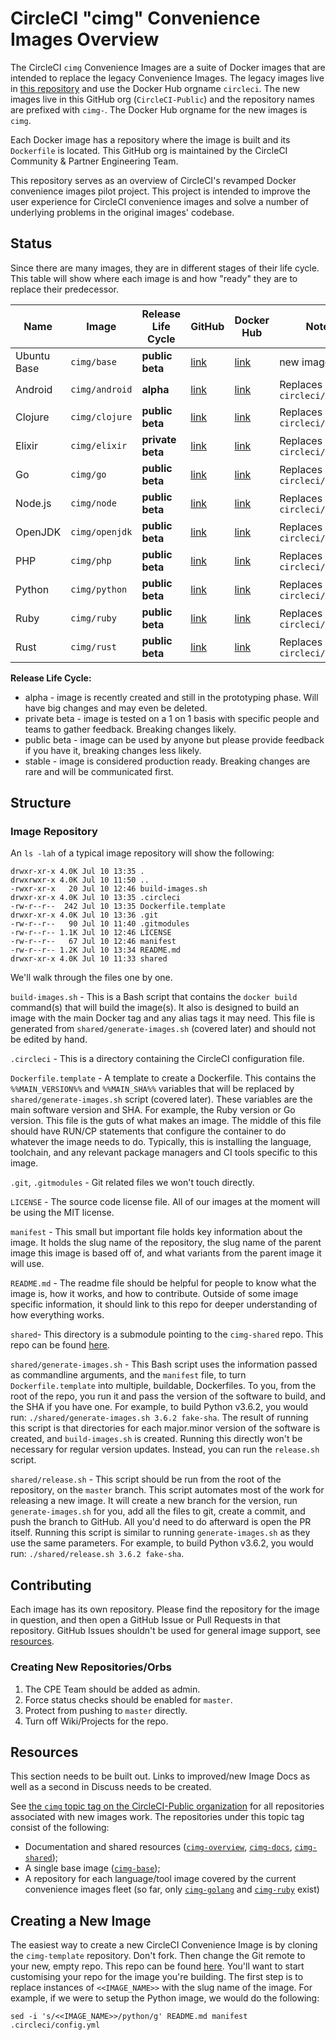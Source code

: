 # CircleCI "cimg" Convenience Images Overview

The CircleCI `cimg` Convenience Images are a suite of Docker images that are intended to replace the legacy Convenience Images.
The legacy images live in [this repository](https://github.com/circleci/circleci-images) and use the Docker Hub orgname `circleci`.
The new images live in this GitHub org (`CircleCI-Public`) and the repository names are prefixed with `cimg-`.
The Docker Hub orgname for the new images is `cimg`.

Each Docker image has a repository where the image is built and its `Dockerfile` is located.
This GitHub org is maintained by the CircleCI Community & Partner Engineering Team.

This repository serves as an overview of CircleCI's revamped Docker convenience images pilot project. This project is intended to improve the user experience for CircleCI convenience images and solve a number of underlying problems in the original images' codebase.

## Status

Since there are many images, they are in different stages of their life cycle.
This table will show where each image is and how "ready" they are to replace their predecessor.

| Name | Image | Release Life Cycle | GitHub | Docker Hub | Notes |
| --- | --- | --- | --- | --- | --- |
| Ubuntu Base | `cimg/base` |  **public beta** | [link](https://github.com/CircleCI-Public/cimg-base) | [link](https://hub.docker.com/r/cimg/base) | new image |
| Android | `cimg/android` |  **alpha** | [link](https://github.com/CircleCI-Public/cimg-android) | [link](https://hub.docker.com/r/cimg/alpha) | Replaces `circleci/android` |
| Clojure | `cimg/clojure` |  **public beta** | [link](https://github.com/CircleCI-Public/cimg-clojure) | [link](https://hub.docker.com/r/cimg/clojure) | Replaces `circleci/clojure` |
| Elixir | `cimg/elixir` |  **private beta** | [link](https://github.com/CircleCI-Public/cimg-elixir) | [link](https://hub.docker.com/r/cimg/elixir) | Replaces `circleci/elixir` |
| Go | `cimg/go` |  **public beta** | [link](https://github.com/CircleCI-Public/cimg-go) | [link](https://hub.docker.com/r/cimg/go) | Replaces `circleci/golang` |
| Node.js | `cimg/node` |  **public beta** | [link](https://github.com/CircleCI-Public/cimg-node) | [link](https://hub.docker.com/r/cimg/node) | Replaces `circleci/node` |
| OpenJDK | `cimg/openjdk` |  **public beta** | [link](https://github.com/CircleCI-Public/cimg-openjdk) | [link](https://hub.docker.com/r/cimg/openjdk) | Replaces `circleci/openjdk` |
| PHP | `cimg/php` |  **public beta** | [link](https://github.com/CircleCI-Public/cimg-php) | [link](https://hub.docker.com/r/cimg/php) | Replaces `circleci/php` |
| Python | `cimg/python` |  **public beta** | [link](https://github.com/CircleCI-Public/cimg-python) | [link](https://hub.docker.com/r/cimg/python) | Replaces `circleci/python` |
| Ruby | `cimg/ruby` |  **public beta** | [link](https://github.com/CircleCI-Public/cimg-ruby) | [link](https://hub.docker.com/r/cimg/ruby) | Replaces `circleci/ruby` |
| Rust | `cimg/rust` |  **public beta** | [link](https://github.com/CircleCI-Public/cimg-rust) | [link](https://hub.docker.com/r/cimg/rust) | Replaces `circleci/rust` |

**Release Life Cycle:**
- alpha - image is recently created and still in the prototyping phase. Will have big changes and may even be deleted.
- private beta - image is tested on a 1 on 1 basis with specific people and teams to gather feedback. Breaking changes likely.
- public beta - image can be used by anyone but please provide feedback if you have it, breaking changes less likely.
- stable - image is considered production ready. Breaking changes are rare and will be communicated first.


## Structure

### Image Repository

An `ls -lah` of a typical image repository will show the following:

```
drwxr-xr-x 4.0K Jul 10 13:35 .
drwxrwxr-x 4.0K Jul 10 11:50 ..
-rwxr-xr-x   20 Jul 10 12:46 build-images.sh
drwxr-xr-x 4.0K Jul 10 13:35 .circleci
-rw-r--r--  242 Jul 10 13:35 Dockerfile.template
drwxr-xr-x 4.0K Jul 10 13:36 .git
-rw-r--r--   90 Jul 10 11:40 .gitmodules
-rw-r--r-- 1.1K Jul 10 12:46 LICENSE
-rw-r--r--   67 Jul 10 12:46 manifest
-rw-r--r-- 1.2K Jul 10 13:34 README.md
drwxr-xr-x 4.0K Jul 10 11:33 shared
```

We'll walk through the files one by one.

`build-images.sh` - This is a Bash script that contains the `docker build` command(s) that will build the image(s).
It also is designed to build an image with the main Docker tag and any alias tags it may need.
This file is generated from `shared/generate-images.sh` (covered later) and should not be edited by hand.

`.circleci` - This is a directory containing the CircleCI configuration file.

`Dockerfile.template` - A template to create a Dockerfile.
This contains the `%%MAIN_VERSION%%` and `%%MAIN_SHA%%` variables that will be replaced by `shared/generate-images.sh` script (covered later).
These variables are the main software version and SHA.
For example, the Ruby version or Go version.
This file is the guts of what makes an image.
The middle of this file should have RUN/CP statements that configure the container to do whatever the image needs to do.
Typically, this is installing the language, toolchain, and any relevant package managers and CI tools specific to this image.

`.git`, `.gitmodules` - Git related files we won't touch directly.

`LICENSE` - The source code license file.
All of our images at the moment will be using the MIT license.

`manifest` - This small but important file holds key information about the image.
It holds the slug name of the repository, the slug name of the parent image this image is based off of, and what variants from the parent image it will use.

`README.md` - The readme file should be helpful for people to know what the image is, how it works, and how to contribute.
Outside of some image specific information, it should link to this repo for deeper understanding of how everything works.

`shared`- This directory is a submodule pointing to the `cimg-shared` repo.
This repo can be found [here](https://github.com/CircleCI-Public/cimg-shared).

  `shared/generate-images.sh` - This Bash script uses the information passed as commandline arguments, and the `manifest` file, to turn `Dockerfile.template` into multiple, buildable, Dockerfiles.
  To you, from the root of the repo, you run it and pass the version of the software to build, and the SHA if you have one.
  For example, to build Python v3.6.2, you would run: `./shared/generate-images.sh 3.6.2 fake-sha`.
  The result of running this script is that directories for each major.minor version of the software is created, and `build-images.sh` is created.
  Running this directly won't be necessary for regular version updates.
  Instead, you can run the `release.sh` script.

  `shared/release.sh` - This script should be run from the root of the repository, on the `master` branch.
  This script automates most of the work for releasing a new image.
  It will create a new branch for the version, run `generate-images.sh` for you, add all the files to git, create a commit, and push the branch to GitHub.
  All you'd need to do afterward is open the PR itself.
  Running this script is similar to running `generate-images.sh` as they use the same parameters.
  For example, to build Python v3.6.2, you would run: `./shared/release.sh 3.6.2 fake-sha`.


## Contributing

Each image has its own repository.
Please find the repository for the image in question, and then open a GitHub Issue or Pull Requests in that repository.
GitHub Issues shouldn't be used for general image support, see [resources](#resources).

### Creating New Repositories/Orbs

1. The CPE Team should be added as admin.
1. Force status checks should be enabled for `master`.
1. Protect from pushing to `master` directly.
1. Turn off Wiki/Projects for the repo.

## Resources

This section needs to be built out.
Links to improved/new Image Docs as well as a second in Discuss needs to be created.

See [the `cimg` topic tag on the CircleCI-Public organization](https://github.com/search?q=topic%3Acimg+org%3ACircleCI-Public&type=Repositories) for all repositories associated with new images work. The repositories under this topic tag consist of the following:

- Documentation and shared resources ([`cimg-overview`](https://github.com/CircleCI-Public/cimg-overview), [`cimg-docs`](https://github.com/CircleCI-Public/cimg-docs), [`cimg-shared`](https://github.com/CircleCI-Public/cimg-shared));
- A single base image ([`cimg-base`](https://github.com/CircleCI-Public/cimg-base));
- A repository for each language/tool image covered by the current convenience images fleet (so far, only [`cimg-golang`](https://github.com/CircleCI-Public/cimg-golang) and [`cimg-ruby`](https://github.com/CircleCI-Public/cimg-ruby) exist)


## Creating a New Image

The easiest way to create a new CircleCI Convenience Image is by cloning the `cimg-template` repository.
Don't fork.
Then change the Git remote to your new, empty repo.
This repo can be found [here](https://github.com/CircleCI-Public/cimg-template).
You'll want to start customising your repo for the image you're building.
The first step is to replace instances of `<<IMAGE_NAME>>` with the slug name of the image.
For example, if we were to setup the Python image, we would do the following:

```
sed -i 's/<<IMAGE_NAME>>/python/g' README.md manifest .circleci/config.yml
```
